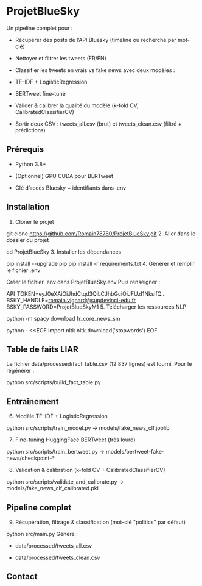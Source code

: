 # **ProjetBlueSky**

Un pipeline complet pour :

* Récupérer des posts de l’API Bluesky (timeline ou recherche par mot-clé)

* Nettoyer et filtrer les tweets (FR/EN)

* Classifier les tweets en vrais vs fake news avec deux modèles :

* TF–IDF + LogisticRegression

* BERTweet fine-tuné

* Valider & calibrer la qualité du modèle (k-fold CV, CalibratedClassifierCV)

* Sortir deux CSV : tweets_all.csv (brut) et tweets_clean.csv (filtré + prédictions)

## Prérequis

* Python 3.8+

* (Optionnel) GPU CUDA pour BERTweet

* Clé d’accès Bluesky + identifiants dans .env

## Installation

1. Cloner le projet

git clone https://github.com/Romain78780/ProjetBlueSky.git
2. Aller dans le dossier du projet

cd ProjetBlueSky
3. Installer les dépendances

pip install --upgrade pip
pip install -r requirements.txt
4. Générer et remplir le fichier .env

Créer le fichier .env dans ProjetBlueSky\.env
Puis renseigner :


API_TOKEN=eyJ0eXAiOiJhdCtqd3QiLCJhbGciOiJFUzI1NksifQ…
BSKY_HANDLE=romain.vignard@supdevinci-edu.fr
BSKY_PASSWORD=ProjetBlueSkyM1
5. Télécharger les ressources NLP


python -m spacy download fr_core_news_sm

python - <<EOF
import nltk
nltk.download('stopwords')
EOF

## Table de faits LIAR

Le fichier data/processed/fact_table.csv (12 837 lignes) est fourni.
Pour le régénérer :


python src/scripts/build_fact_table.py

## Entraînement

6. Modèle TF–IDF + LogisticRegression


python src/scripts/train_model.py
→ models/fake_news_clf.joblib

7. Fine-tuning HuggingFace BERTweet (très lourd)

python src/scripts/train_bertweet.py
→ models/bertweet-fake-news/checkpoint-*

8. Validation & calibration (k-fold CV + CalibratedClassifierCV)


python src/scripts/validate_and_calibrate.py
→ models/fake_news_clf_calibrated.pkl

## Pipeline complet

9. Récupération, filtrage & classification (mot-clé "politics" par défaut)

python src/main.py
Génère :

* data/processed/tweets_all.csv

* data/processed/tweets_clean.csv

## Contact
